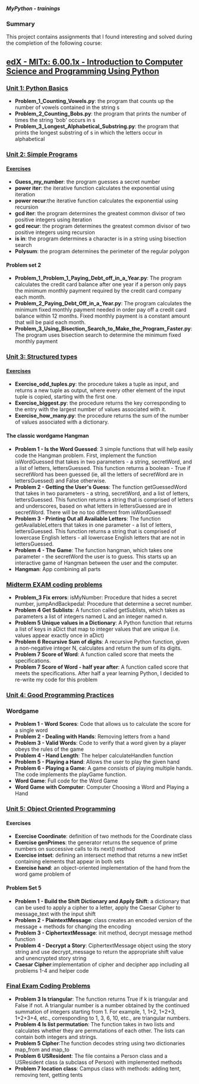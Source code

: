 ##### MyPython - trainings

### Summary

This project contains assignments that I found interesting and solved during the completion of the following course:

## [edX - MITx: 6.00.1x - Introduction to Computer Science and Programming Using Python](https://www.edx.org/course/introduction-to-computer-science-and-programming-7?index=product&queryID=ffa27a743e81f3397da91aefee857fe1&position=1)

### [Unit 1: Python Basics](https://github.com/alexey198631/trainings/tree/main/edx_introduction_to_computer_science_and_programming_using_Python/Problem_Set_1_Python_basics)

- **Problem_1_Counting_Vowels.py**: the program that counts up the number of vowels contained in the string s
- **Problem_2_Counting_Bobs.py**: the program that prints the number of times the string 'bob' occurs in s
- **Problem_3_Longest_Alphabetical_Substring.py**: the program that prints the longest substring of s in which the letters occur in alphabetical

### [Unit 2: Simple Programs](https://github.com/alexey198631/trainings/tree/main/edx_introduction_to_computer_science_and_programming_using_Python/Problem_Set_2_Simple_programs)

#### [Exercises](https://github.com/alexey198631/trainings/tree/main/edx_introduction_to_computer_science_and_programming_using_Python/Problem_Set_2_Simple_programs/exercises)

- **Guess_my_number**: the program guesses a secret number
- **power iter**: the iterative function calculates the exponential using iteration
- **power recur**:the iterative function calculates the exponential using recursion
- **gcd iter**: the program determines the greatest common divisor of two positive integers using iteration
- **gcd recur**: the program determines the greatest common divisor of two positive integers using recursion
- **is in**: the program determines a character is in a string using bisection search
- **Polysum**: the program determines the perimeter of the regular polygon

#### Problem set 2

- **Problem_1_Problem_1_Paying_Debt_off_in_a_Year.py**: The program calculates the credit card balance after one year if a person only pays the minimum monthly payment required by the credit card company each month.
- **Problem_2_Paying_Debt_Off_in_a_Year.py**: The program calculates the minimum fixed monthly payment needed in order pay off a credit card balance within 12 months. Fixed monthly payment is a constant amount that will be paid each month.
- **Problem_3_Using_Bisection_Search_to_Make_the_Program_Faster.py**: The program uses bisection search to determine the minimum fixed monthly payment

### [Unit 3: Structured types](https://github.com/alexey198631/trainings/tree/main/edx_introduction_to_computer_science_and_programming_using_Python/Problem_Set_3_Structured_types)

#### [Exercises](https://github.com/alexey198631/trainings/tree/main/edx_introduction_to_computer_science_and_programming_using_Python/Problem_Set_3_Structured_types/exercise)

- **Exercise_odd_tuples.py**: the procedure takes a tuple as input, and returns a new tuple as output, where every other element of the input tuple is copied, starting with the first one.
- **Exercise_biggest.py**: the procedure returns the key corresponding to the entry with the largest number of values associated with it.
- **Exercise_how_many.py**: the procedure returns the sum of the number of values associated with a dictionary.

#### The classic wordgame Hangman

- **Problem 1 - Is the Word Guessed**: 3 simple functions that will help easily code the Hangman problem. First, implement the function isWordGuessed that takes in two parameters - a string, secretWord, and a list of letters, lettersGuessed. This function returns a boolean - True if secretWord has been guessed (ie, all the letters of secretWord are in lettersGuessed) and False otherwise.
- **Problem 2 - Getting the User's Guess**: The function getGuessedWord that takes in two parameters - a string, secretWord, and a list of letters, lettersGuessed. This function returns a string that is comprised of letters and underscores, based on what letters in lettersGuessed are in secretWord. There will be no too different from isWordGuessed!
- **Problem 3 - Printing Out all Available Letters**: The function getAvailableLetters that takes in one parameter - a list of letters, lettersGuessed. This function returns a string that is comprised of lowercase English letters - all lowercase English letters that are not in lettersGuessed.
- **Problem 4 - The Game**: The function hangman, which takes one parameter - the secretWord the user is to guess. This starts up an interactive game of Hangman between the user and the computer.
- **Hangman**: App combining all parts

### [Midterm EXAM coding problems](https://github.com/alexey198631/trainings/tree/main/edx_introduction_to_computer_science_and_programming_using_Python/Problem_Set_Midterm_Exam)

- **Problem_3 Fix errors**: isMyNumber: Procedure that hides a secret number, jumpAndBackpedal: Procedure that determine a secret number.
- **Problem 4 Get Sublists**: A function called getSublists, which takes as parameters a list of integers named L and an integer named n.
- **Problem 5 Unique values in a Dictionary**: A Python function that returns a list of keys in aDict that map to integer values that are unique (i.e. values appear exactly once in aDict)
- **Problem 6 Recursive Sum of digits**: A recursive Python function, given a non-negative integer N, calculates and return the sum of its digits.
- **Problem 7 Score of Word**: A function called score that meets the specifications.
- **Problem 7 Score of Word - half year after**: A function called score that meets the specifications. After half a year learning Python, I decided to re-write my code for this problem

### [Unit 4: Good Programming Practices](https://github.com/alexey198631/trainings/tree/main/edx_introduction_to_computer_science_and_programming_using_Python/Problem_Set_4_Good_Programming_Practices)

### Wordgame

- **Problem 1 - Word Scores**: Code that allows us to calculate the score for a single word
- **Problem 2 - Dealing with Hands**: Removing letters from a hand
- **Problem 3 - Valid Words**: Code to verify that a word given by a player obeys the rules of the game
- **Problem 4 - Hand Length**: The helper calculateHandlen function
- **Problem 5 - Playing a Hand**: Allows the user to play the given hand
- **Problem 6 - Playing a Game**: A game consists of playing multiple hands. The code implements the playGame function.
- **Word Game**: Full code for the Word Game
- **Word Game with Computer**: Computer Choosing a Word and Playing a Hand

### [Unit 5: Object Oriented Programming](https://github.com/alexey198631/trainings/tree/main/edx_introduction_to_computer_science_and_programming_using_Python/Problem_Set_5_Object_Oriented_Programming)

#### Exercises

- **Exercise Coordinate**: definition of two methods for the Coordinate class
- **Exercise genPrimes**: the generator returns the sequence of prime numbers on successive calls to its next() method
- **Exercise intset**: defining an intersect method that returns a new intSet containing elements that appear in both sets
- **Exercise hand**: an object-oriented implementation of the hand from the word game problem of

#### Problem Set 5

- **Problem 1 - Build the Shift Dictionary and Apply Shift**: a dictionary that can be used to apply a cipher to a letter, apply the Caesar Cipher to message_text with the input shift
- **Problem 2 - PlaintextMessage**: class creates an encoded version of the message + methods for changing the encoding
- **Problem 3 - CiphertextMessage**: init method, decrypt message method function
- **Problem 4 - Decrypt a Story**: CiphertextMessage object using the story string and use decrypt_message to return
the appropriate shift value and unencrypted story string
- **Caesar Cipher**:implementation of cipher and decipher app including all problems 1-4 and helper code

### [Final Exam Coding Problems](https://github.com/alexey198631/trainings/tree/main/edx_introduction_to_computer_science_and_programming_using_Python/Final_Exam)

- **Problem 3 Is triangular**: The function returns True if k is triangular and False if not. A triangular number is a number obtained by the continued summation of integers starting from 1. For example, 1, 1+2, 1+2+3, 1+2+3+4, etc., corresponding to 1, 3, 6, 10, etc., are triangular numbers.
- **Problem 4 Is list permutation**: The function takes in two lists and calculates whether they are permutations of each other. The lists can contain both integers and strings.
- **Problem 5 Cipher**:The function decodes string using two dictionaries map_from and map_to
- **Problem 6 USResident**: The file contains a Person class and a USResident class (a subclass of Person) with implemented methods
- **Problem 7 location class**: Campus class with methods: adding tent, removing tent, getting tents
